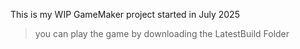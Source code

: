 This is my WIP GameMaker project started in July 2025
> you can play the game by downloading the LatestBuild Folder

